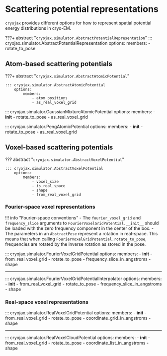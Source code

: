 # Scattering potential representations

`cryojax` provides different options for how to represent spatial potential energy distributions in cryo-EM.

???+ abstract "`cryojax.simulator.AbstractPotentialRepresentation`"
    ::: cryojax.simulator.AbstractPotentialRepresentation
        options:
            members:
                - rotate_to_pose

## Atom-based scattering potentials

???+ abstract "`cryojax.simulator.AbstractAtomicPotential`"

    ::: cryojax.simulator.AbstractAtomicPotential
        options:
            members:
                - atom_positions
                - as_real_voxel_grid

::: cryojax.simulator.GaussianMixtureAtomicPotential
        options:
            members:
                - __init__
                - rotate_to_pose
                - as_real_voxel_grid


::: cryojax.simulator.PengAtomicPotential
        options:
            members:
                - __init__
                - rotate_to_pose
                - as_real_voxel_grid


## Voxel-based scattering potentials

??? abstract "`cryojax.simulator.AbstractVoxelPotential`"

    ::: cryojax.simulator.AbstractVoxelPotential
        options:
            members:
                - voxel_size
                - is_real_space
                - shape
                - from_real_voxel_grid

### Fourier-space voxel representations

!!! info "Fourier-space conventions"
    - The `fourier_voxel_grid` and `frequency_slice` arguments to
    `FourierVoxelGridPotential.__init__` should be loaded with the zero frequency
    component in the center of the box.
    - The parameters in an `AbstractPose` represent a rotation in real-space. This means that when calling `FourierVoxelGridPotential.rotate_to_pose`,
    frequencies are rotated by the inverse rotation as stored in the pose.

::: cryojax.simulator.FourierVoxelGridPotential
        options:
            members:
                - __init__
                - from_real_voxel_grid
                - rotate_to_pose
                - frequency_slice_in_angstroms
                - shape

---

::: cryojax.simulator.FourierVoxelGridPotentialInterpolator
        options:
            members:
                - __init__
                - from_real_voxel_grid
                - rotate_to_pose
                - frequency_slice_in_angstroms
                - shape


### Real-space voxel representations

::: cryojax.simulator.RealVoxelGridPotential
        options:
            members:
                - __init__
                - from_real_voxel_grid
                - rotate_to_pose
                - coordinate_grid_in_angstroms
                - shape

---

::: cryojax.simulator.RealVoxelCloudPotential
        options:
            members:
                - __init__
                - from_real_voxel_grid
                - rotate_to_pose
                - coordinate_list_in_angstroms
                - shape
